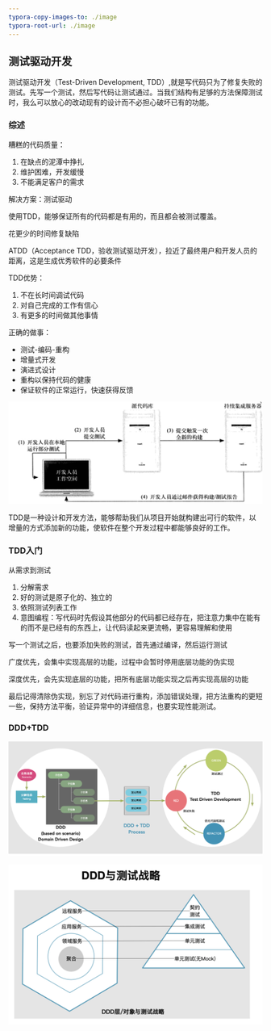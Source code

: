 ```yaml
---
typora-copy-images-to: ./image
typora-root-url: ./image
---
```


## 测试驱动开发

测试驱动开发（Test-Driven Development, TDD）,就是写代码只为了修复失败的测试。先写一个测试，然后写代码让测试通过。当我们结构有足够的方法保障测试时，我么可以放心的改动现有的设计而不必担心破坏已有的功能。

### 综述

糟糕的代码质量：

1. 在缺点的泥潭中挣扎
2. 维护困难，开发缓慢
3. 不能满足客户的需求

解决方案：测试驱动

使用TDD，能够保证所有的代码都是有用的，而且都会被测试覆盖。

花更少的时间修复缺陷

ATDD（Acceptance TDD，验收测试驱动开发），拉近了最终用户和开发人员的距离，这是生成优秀软件的必要条件

TDD优势：

1. 不在长时间调试代码
2. 对自己完成的工作有信心
3. 有更多的时间做其他事情

正确的做事：

- 测试-编码-重构
- 增量式开发
- 演进式设计
- 重构以保持代码的健康
- 保证软件的正常运行，快速获得反馈

![image-20200328212011366](./image/image-20200328212011366.png)



TDD是一种设计和开发方法，能够帮助我们从项目开始就构建出可行的软件，以增量的方式添加新的功能，使软件在整个开发过程中都能够良好的工作。

### TDD入门

从需求到测试

1. 分解需求
2. 好的测试是原子化的、独立的
3. 依照测试列表工作
4. 意图编程：写代码时先假设其他部分的代码都已经存在，把注意力集中在能有的而不是已经有的东西上，让代码读起来更流畅，更容易理解和使用

写一个测试之后，也要添加失败的测试，首先通过编译，然后运行测试

广度优先，会集中实现高层的功能，过程中会暂时停用底层功能的伪实现

深度优先，会先实现底层的功能，把所有底层功能实现之后再实现高层的功能

最后记得清除伪实现，别忘了对代码进行重构，添加错误处理，把方法重构的更短一些，保持方法平衡，验证异常中的详细信息，也要实现性能测试。

### DDD+TDD

![image-20200402205843023](../DDD/image/image-20200402205843023.png)



![image-20200402205930329](../DDD/image/image-20200402205930329.png)

